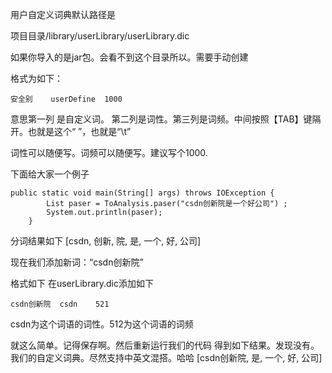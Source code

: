 用户自定义词典默认路径是

项目目录/library/userLibrary/userLibrary.dic

如果你导入的是jar包。会看不到这个目录所以。需要手动创建

格式为如下：

`安全别	userDefine	1000`

意思第一列 是自定义词。 第二列是词性。第三列是词频。中间按照【TAB】键隔开。也就是这个“	”，也就是“\t”

词性可以随便写。词频可以随便写。建议写个1000.

下面给大家一个例子

<pre><code>public static void main(String[] args) throws IOException {
		List<Term> paser = ToAnalysis.paser("csdn创新院是一个好公司") ;
		System.out.println(paser);
	}</pre></code>
分词结果如下
[csdn, 创新, 院, 是, 一个, 好, 公司]

现在我们添加新词：“csdn创新院”

格式如下
在userLibrary.dic添加如下
<pre><code>csdn创新院	csdn	521
</pre></code>
csdn为这个词语的词性。512为这个词语的词频

就这么简单。记得保存啊。然后重新运行我们的代码
得到如下结果。发现没有。我们的自定义词典。尽然支持中英文混搭。哈哈
[csdn创新院, 是, 一个, 好, 公司]

